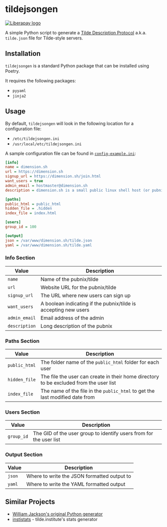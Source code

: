# tildejsongen

[![Liberapay logo](https://img.shields.io/liberapay/receives/dimension.sh.svg?logo=liberapay)](https://liberapay.com/dimension.sh/)

A simple Python script to generate a [Tilde Description Protocol](http://protocol.club/~datagrok/beta-wiki/tdp.html) a.k.a. `tilde.json` file for Tilde-style servers.

## Installation

`tildejsongen` is a standard Python package that can be installed using Poetry.

It requires the following packages:

* `pyyaml`
* `jinja2`

## Usage

By default, `tildejsongen` will look in the following location for a configuration file:

* `/etc/tildejsongen.ini`
* `/usr/local/etc/tildejsongen.ini`

A sample configuration file can be found in [`config-example.ini`](config-example.ini):

```ini
[info]
name = dimension.sh
url = https://dimension.sh
signup_url = https://dimension.sh/join.html
want_users = true
admin_email = hostmaster@dimension.sh
description = dimension.sh is a small public linux shell host (or pubnix system) that is open to anyone who wants to learn, experiment, and socialize with other like minded people.

[paths]
public_html = public_html
hidden_file = .hidden
index_file = index.html

[users]
group_id = 100

[output]
json = /var/www/dimension.sh/tilde.json
yaml = /var/www/dimension.sh/tilde.yaml
```

### Info Section

| Value         | Description                                                     |
| ------------- | --------------------------------------------------------------- |
| `name`        | Name of the pubnix/tilde                                        |
| `url`         | Website URL for the pubnix/tilde                                |
| `signup_url`  | The URL where new users can sign up                             |
| `want_users`  | A boolean indicating if the pubnix/tilde is accepting new users |
| `admin_email` | Email address of the admin                                      |
| `description` | Long description of the pubnix                                  |

### Paths Section

| Value         | Description                                                                            |
| ------------- | -------------------------------------------------------------------------------------- |
| `public_html` | The folder name of the `public_html` folder for each user                              |
| `hidden_file` | The file the user can create in their home directory to be excluded from the user list |
| `index_file`  | The name of the file in the `public_html` to get the last modified date from           |

### Users Section

| Value      | Description                                                        |
| ---------- | ------------------------------------------------------------------ |
| `group_id` | The GID of the user group to identify users from for the user list |

### Output Section

| Value  | Description                                 |
| ------ | ------------------------------------------- |
| `json` | Where to write the JSON formatted output to |
| `yaml` | Where to write the YAML formatted output    |

## Similar Projects

* [William Jackson's original Python generator](https://github.com/williamjacksn/tilde-description-protocol)
* [instistats](https://github.com/tildeinstitute/instistats) - tilde.institute's stats generator